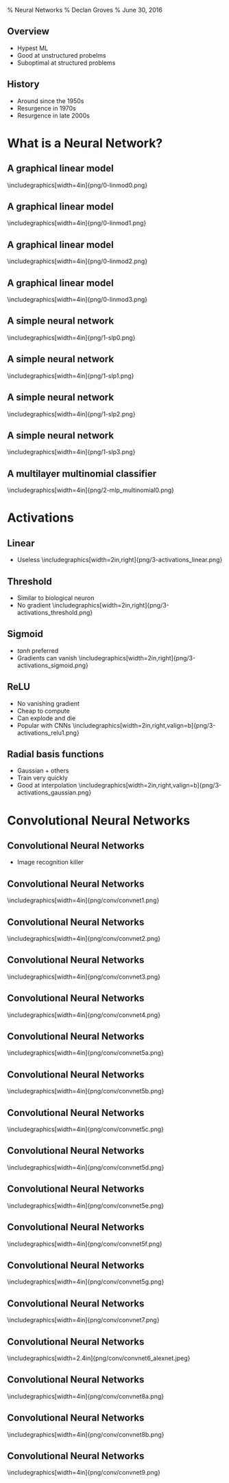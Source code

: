 % Neural Networks
% Declan Groves
% June 30, 2016

## Overview

- Hypest ML
- Good at unstructured probelms
- Suboptimal at structured problems

## History

- Around since the 1950s
- Resurgence in 1970s
- Resurgence in late 2000s

# What is a Neural Network?

## A graphical linear model
\includegraphics[width=4in]{png/0-linmod0.png}

## A graphical linear model
\includegraphics[width=4in]{png/0-linmod1.png}


## A graphical linear model
\includegraphics[width=4in]{png/0-linmod2.png}

## A graphical linear model
\includegraphics[width=4in]{png/0-linmod3.png}

## A simple neural network
\includegraphics[width=4in]{png/1-slp0.png}

## A simple neural network
\includegraphics[width=4in]{png/1-slp1.png}

## A simple neural network
\includegraphics[width=4in]{png/1-slp2.png}

## A simple neural network
\includegraphics[width=4in]{png/1-slp3.png}

## A multilayer multinomial classifier
\includegraphics[width=4in]{png/2-mlp_multinomial0.png}

# Activations

## Linear
- Useless
\includegraphics[width=2in,right]{png/3-activations_linear.png}

## Threshold
- Similar to biological neuron
- No gradient
\includegraphics[width=2in,right]{png/3-activations_threshold.png}

## Sigmoid
- $tanh$ preferred
- Gradients can vanish
\includegraphics[width=2in,right]{png/3-activations_sigmoid.png}

## ReLU
- No vanishing gradient
- Cheap to compute
- Can explode and die
- Popular with CNNs
\includegraphics[width=2in,right,valign=b]{png/3-activations_relu1.png}

## Radial basis functions
- Gaussian + others
- Train very quickly
- Good at interpolation
\includegraphics[width=2in,right,valign=b]{png/3-activations_gaussian.png}

# Convolutional Neural Networks

## Convolutional Neural Networks
- Image recognition killer

## Convolutional Neural Networks
\includegraphics[width=4in]{png/conv/convnet1.png}

## Convolutional Neural Networks
\includegraphics[width=4in]{png/conv/convnet2.png}

## Convolutional Neural Networks
\includegraphics[width=4in]{png/conv/convnet3.png}

## Convolutional Neural Networks
\includegraphics[width=4in]{png/conv/convnet4.png}

## Convolutional Neural Networks
\includegraphics[width=4in]{png/conv/convnet5a.png}

## Convolutional Neural Networks
\includegraphics[width=4in]{png/conv/convnet5b.png}

## Convolutional Neural Networks
\includegraphics[width=4in]{png/conv/convnet5c.png}

## Convolutional Neural Networks
\includegraphics[width=4in]{png/conv/convnet5d.png}

## Convolutional Neural Networks
\includegraphics[width=4in]{png/conv/convnet5e.png}

## Convolutional Neural Networks
\includegraphics[width=4in]{png/conv/convnet5f.png}

## Convolutional Neural Networks
\includegraphics[width=4in]{png/conv/convnet5g.png}

## Convolutional Neural Networks
\includegraphics[width=4in]{png/conv/convnet7.png}

## Convolutional Neural Networks
\includegraphics[width=2.4in]{png/conv/convnet6_alexnet.jpeg}

## Convolutional Neural Networks
\includegraphics[width=4in]{png/conv/convnet8a.png}

## Convolutional Neural Networks
\includegraphics[width=4in]{png/conv/convnet8b.png}

## Convolutional Neural Networks
\includegraphics[width=4in]{png/conv/convnet9.png}
